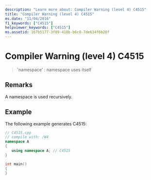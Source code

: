 ```yaml
---
description: "Learn more about: Compiler Warning (level 4) C4515"
title: "Compiler Warning (level 4) C4515"
ms.date: "11/04/2016"
f1_keywords: ["C4515"]
helpviewer_keywords: ["C4515"]
ms.assetid: 167b5177-3f89-418b-b6c8-7de634f6b28f
---
```

# Compiler Warning (level 4) C4515

> 'namespace' : namespace uses itself

## Remarks

A namespace is used recursively.

## Example

The following example generates C4515:

```cpp
// C4515.cpp
// compile with: /W4
namespace A
{
   using namespace A; // C4515
}

int main()
{
}
```
